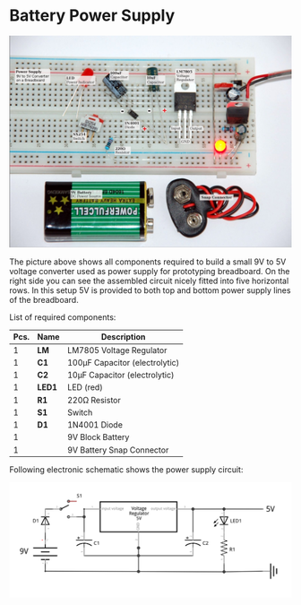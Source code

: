 # Battery Power Supply

![setup](setup.jpg)

The picture above shows all components required to build a small 9V to 5V voltage converter used as power supply for prototyping breadboard. On the right side you can see the assembled circuit nicely fitted into five horizontal rows. In this setup 5V is provided to both top and bottom power supply lines of the breadboard.

List of required components:

| Pcs. | Name     | Description                    |
|------|----------|--------------------------------|
| 1    | **LM**   | LM7805 Voltage Regulator       |
| 1    | **C1**   | 100μF Capacitor (electrolytic) |
| 1    | **C2**   | 10μF Capacitor (electrolytic)  |
| 1    | **LED1** | LED (red)                      |
| 1    | **R1**   | 220Ω Resistor                  |
| 1    | **S1**   | Switch                         |
| 1    | **D1**   | 1N4001 Diode                   |
| 1    |          | 9V Block Battery               |
| 1    |          | 9V Battery Snap Connector      |

Following electronic schematic shows the power supply circuit:


![schematic](schematic.png)
